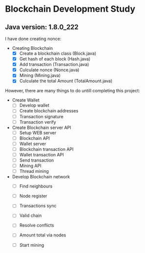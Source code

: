 
# Blockchain Development Study

## Java version: 1.8.0_222

I have done creating nonce:

- Creating Blockchain
  - [x] Create a blockchain class (Block.java)
  - [x] Get hash of each block (Hash.java)
  - [x] Add transaction (Transaction.java)
  - [x] Culculate nonce (Nonce.java)
  - [x] Mining (Mining.java)
  - [x] Culculate the total Amount (TotalAmount.java)

However, there are many things to do untill completing this project:

- Create Wallet
  - [ ] Develop wallet
  - [ ] Create blockchain addresses
  - [ ] Transaction signature
  - [ ] Transaction verify

- Create Blockchain server API
  - [ ] Setup WEB server
  - [ ] Blockchain API
  - [ ] Wallet server
  - [ ] Blockchain transaction API
  - [ ] Wallet transaction API
  - [ ] Send transaction
  - [ ] Mining API
  - [ ] Thread mining

- Develop Blockchain network
  - [ ] Find neighbours
  - [ ] Node register
  - [ ] Transactions sync
  - [ ] Valid chain
  - [ ] Resolve conflicts
  - [ ] Amount total via nodes
  - [ ] Start mining

